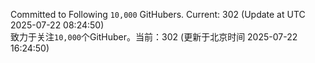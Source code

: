 Committed to Following `10,000` GitHubers. Current: <!-- FOLLOWING_COUNT -->302<!-- FOLLOWING_COUNT --> (Update at UTC <!-- LAST_UPDATED -->2025-07-22 08:24:50<!-- LAST_UPDATED -->)<br>
致力于关注`10,000`个GitHuber。当前：<!-- FOLLOWING_COUNT -->302<!-- FOLLOWING_COUNT --> (更新于北京时间 <!-- LAST_UPDATED_CST -->2025-07-22 16:24:50<!-- LAST_UPDATED_CST -->)
